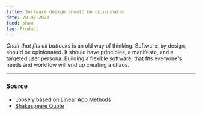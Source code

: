 ```yaml
---
title: Software design should be opinionated
date: 20-07-2021
feed: show
tag: Product
---
```


*Chair that fits all buttocks* is an old way of thinking. Software, by design, should be opinionated. It should have principles, a manifesto, and a targeted user persona. Building a flexible software, that fits everyone's needs and workflow will end up creating a chaos. 

---
### Source 
- Loosely based on [Linear App Methods](https://linear.app/method)
- [Shakespeare Quote](https://metaphorawarenessmonth.wordpress.com/2017/06/14/it-is-like-a-barbers-chair-that-fits-all-buttocks/)